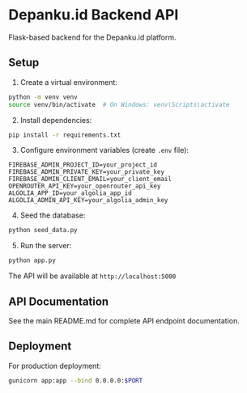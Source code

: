# Depanku.id Backend API

Flask-based backend for the Depanku.id platform.

## Setup

1. Create a virtual environment:
```bash
python -m venv venv
source venv/bin/activate  # On Windows: venv\Scripts\activate
```

2. Install dependencies:
```bash
pip install -r requirements.txt
```

3. Configure environment variables (create `.env` file):
```env
FIREBASE_ADMIN_PROJECT_ID=your_project_id
FIREBASE_ADMIN_PRIVATE_KEY=your_private_key
FIREBASE_ADMIN_CLIENT_EMAIL=your_client_email
OPENROUTER_API_KEY=your_openrouter_api_key
ALGOLIA_APP_ID=your_algolia_app_id
ALGOLIA_ADMIN_API_KEY=your_algolia_admin_key
```

4. Seed the database:
```bash
python seed_data.py
```

5. Run the server:
```bash
python app.py
```

The API will be available at `http://localhost:5000`

## API Documentation

See the main README.md for complete API endpoint documentation.

## Deployment

For production deployment:

```bash
gunicorn app:app --bind 0.0.0.0:$PORT
```

